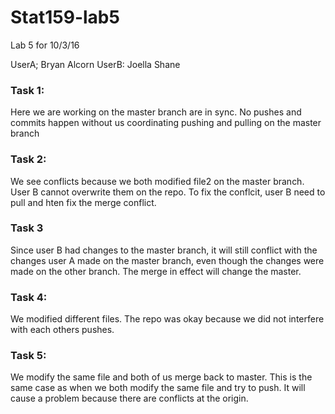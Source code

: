 # Stat159-lab5
Lab 5 for 10/3/16



UserA; Bryan Alcorn
UserB: Joella Shane 


### Task 1:

Here we are working on the master branch are in sync. No pushes and commits happen without us coordinating pushing and pulling on the master branch


### Task 2: 

We see conflicts because we both modified file2 on the master branch. User B cannot overwrite them on the repo. To fix the conflcit, user B need to pull and hten fix the merge conflict. 


### Task 3

Since user B had changes to the master branch, it will still conflict with the changes user A made on the master branch, even though the changes were made on the other branch. The merge in effect will change the master.

### Task 4:

We modified different files. The repo was okay because we did not interfere with each others pushes. 

### Task 5: 

We modify the same file and both of us merge back to master. This is the same case as when we both modify the same file and try to push. It will cause a problem because there are conflicts at the origin.  
